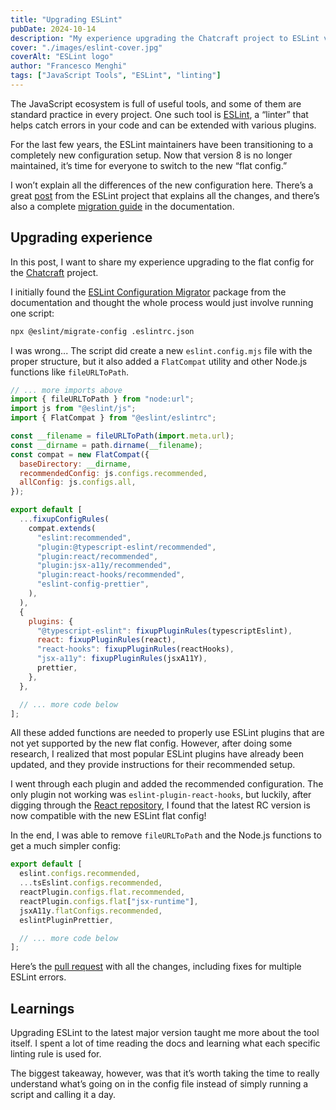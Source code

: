 ```yaml
---
title: "Upgrading ESLint"
pubDate: 2024-10-14
description: "My experience upgrading the Chatcraft project to ESLint version 9."
cover: "./images/eslint-cover.jpg"
coverAlt: "ESLint logo"
author: "Francesco Menghi"
tags: ["JavaScript Tools", "ESLint", "linting"]
---
```


The JavaScript ecosystem is full of useful tools, and some of them are standard practice in every project. One such tool is [ESLint](https://eslint.org), a “linter” that helps catch errors in your code and can be extended with various plugins.

For the last few years, the ESLint maintainers have been transitioning to a completely new configuration setup. Now that version 8 is no longer maintained, it’s time for everyone to switch to the new “flat config.”

I won’t explain all the differences of the new configuration here. There’s a great [post](https://eslint.org/blog/2022/08/new-config-system-part-2/) from the ESLint project that explains all the changes, and there’s also a complete [migration guide](https://eslint.org/docs/latest/use/migrate-to-9.0.0) in the documentation.

## Upgrading experience

In this post, I want to share my experience upgrading to the flat config for the [Chatcraft](https://github.com/tarasglek/chatcraft.org) project.

I initially found the [ESLint Configuration Migrator](https://www.npmjs.com/package/@eslint/migrate-config) package from the documentation and thought the whole process would just involve running one script:

```sh
npx @eslint/migrate-config .eslintrc.json
```

I was wrong... The script did create a new `eslint.config.mjs` file with the proper structure, but it also added a `FlatCompat` utility and other Node.js functions like `fileURLToPath`.

```js
// ... more imports above
import { fileURLToPath } from "node:url";
import js from "@eslint/js";
import { FlatCompat } from "@eslint/eslintrc";

const __filename = fileURLToPath(import.meta.url);
const __dirname = path.dirname(__filename);
const compat = new FlatCompat({
  baseDirectory: __dirname,
  recommendedConfig: js.configs.recommended,
  allConfig: js.configs.all,
});

export default [
  ...fixupConfigRules(
    compat.extends(
      "eslint:recommended",
      "plugin:@typescript-eslint/recommended",
      "plugin:react/recommended",
      "plugin:jsx-a11y/recommended",
      "plugin:react-hooks/recommended",
      "eslint-config-prettier",
    ),
  ),
  {
    plugins: {
      "@typescript-eslint": fixupPluginRules(typescriptEslint),
      react: fixupPluginRules(react),
      "react-hooks": fixupPluginRules(reactHooks),
      "jsx-a11y": fixupPluginRules(jsxA11Y),
      prettier,
    },
  },

  // ... more code below
];
```

All these added functions are needed to properly use ESLint plugins that are not yet supported by the new flat config. However, after doing some research, I realized that most popular ESLint plugins have already been updated, and they provide instructions for their recommended setup.

I went through each plugin and added the recommended configuration. The only plugin not working was `eslint-plugin-react-hooks`, but luckily, after digging through the [React repository](https://github.com/facebook/react/issues/28313#issuecomment-2363692765), I found that the latest RC version is now compatible with the new ESLint flat config!

In the end, I was able to remove `fileURLToPath` and the Node.js functions to get a much simpler config:

```js
export default [
  eslint.configs.recommended,
  ...tsEslint.configs.recommended,
  reactPlugin.configs.flat.recommended,
  reactPlugin.configs.flat["jsx-runtime"],
  jsxA11y.flatConfigs.recommended,
  eslintPluginPrettier,

  // ... more code below
];
```

Here’s the [pull request](https://github.com/tarasglek/chatcraft.org/pull/697) with all the changes, including fixes for multiple ESLint errors.

## Learnings

Upgrading ESLint to the latest major version taught me more about the tool itself. I spent a lot of time reading the docs and learning what each specific linting rule is used for.

The biggest takeaway, however, was that it’s worth taking the time to really understand what’s going on in the config file instead of simply running a script and calling it a day.
